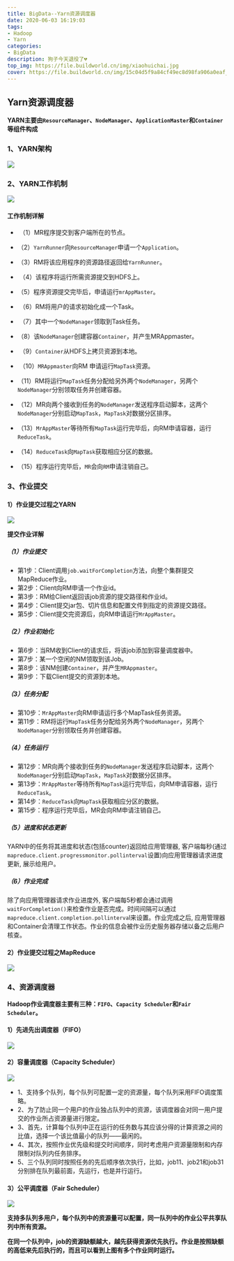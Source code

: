 ```yaml
---
title: BigData--Yarn资源调度器
date: 2020-06-03 16:19:03
tags:
- Hadoop
- Yarn
categories:
- BigData
description: 狗子今天退役了💔
top_img: https://file.buildworld.cn/img/xiaohuichai.jpg
cover: https://file.buildworld.cn/img/15c04d5f9a84cf49ec8d98fa906a0eaf_346b-hezpzwu1456399.jpg
---
```

## Yarn资源调度器

**YARN主要由`ResourceManager`、`NodeManager`、`ApplicationMaster`和`Container`等组件构成**

### 1、YARN架构

![](https://file.buildworld.cn/img/20200603135942.png)

### 2、YARN工作机制

![](https://file.buildworld.cn/img/image-20200603142713125.png)

#### 工作机制详解

- ​    （1）MR程序提交到客户端所在的节点。

- ​	（2）`YarnRunner`向`ResourceManager`申请一个`Application`。

- ​	（3）RM将该应用程序的资源路径返回给`YarnRunner`。

- ​	（4）该程序将运行所需资源提交到HDFS上。

- ​	（5）程序资源提交完毕后，申请运行`mrAppMaster`。

- ​	（6）RM将用户的请求初始化成一个Task。

- ​	（7）其中一个`NodeManager`领取到Task任务。

- ​	（8）该`NodeManager`创建容器`Container`，并产生MRAppmaster。

- ​	（9）`Container`从HDFS上拷贝资源到本地。

- ​	（10）`MRAppmaster`向RM 申请运行`MapTask`资源。

- ​	（11）RM将运行`MapTask`任务分配给另外两个`NodeManager`，另两个`NodeManager`分别领取任务并创建容器。

- ​	（12）MR向两个接收到任务的`NodeManager`发送程序启动脚本，这两个`NodeManager`分别启动`MapTask`，`MapTask`对数据分区排序。

- ​    （13）`MrAppMaster`等待所有`MapTask`运行完毕后，向RM申请容器，运行`ReduceTask`。

- ​	（14）`ReduceTask`向`MapTask`获取相应分区的数据。

- ​	（15）程序运行完毕后，`MR`会向`RM`申请注销自己。

  

### 3、作业提交

#### 1）作业提交过程之YARN

![](https://file.buildworld.cn/img/image-20200603142713125.png)

**提交作业详解**

##### （1）作业提交

- 第1步：Client调用`job.waitForCompletion`方法，向整个集群提交MapReduce作业。
- 第2步：Client向RM申请一个作业id。
- 第3步：RM给Client返回该job资源的提交路径和作业id。
- 第4步：Client提交jar包、切片信息和配置文件到指定的资源提交路径。
- 第5步：Client提交完资源后，向RM申请运行`MrAppMaster`。

##### （2）作业初始化

- 第6步：当RM收到Client的请求后，将该job添加到容量调度器中。
- 第7步：某一个空闲的NM领取到该Job。
- 第8步：该NM创建`Container`，并产生`MRAppmaster`。
- 第9步：下载Client提交的资源到本地。

##### （3）任务分配

- 第10步：`MrAppMaster`向RM申请运行多个MapTask任务资源。
- 第11步：RM将运行`MapTask`任务分配给另外两个`NodeManager`，另两个`NodeManager`分别领取任务并创建容器。

##### （4）任务运行

- 第12步：MR向两个接收到任务的`NodeManager`发送程序启动脚本，这两个`NodeManager`分别启动`MapTask`，`MapTask`对数据分区排序。
- 第13步：`MrAppMaster`等待所有`MapTask`运行完毕后，向RM申请容器，运行`ReduceTask`。
- 第14步：`ReduceTask`向`MapTask`获取相应分区的数据。
- 第15步：程序运行完毕后，MR会向RM申请注销自己。

##### （5）进度和状态更新

YARN中的任务将其进度和状态(包括counter)返回给应用管理器, 客户端每秒(通过`mapreduce.client.progressmonitor.pollinterval`设置)向应用管理器请求进度更新, 展示给用户。

##### （6）作业完成

除了向应用管理器请求作业进度外, 客户端每5秒都会通过调用`waitForCompletion()`来检查作业是否完成。时间间隔可以通过`mapreduce.client.completion.pollinterva`l来设置。作业完成之后, 应用管理器和Container会清理工作状态。作业的信息会被作业历史服务器存储以备之后用户核查。



#### 2）作业提交过程之MapReduce

![](https://file.buildworld.cn/img/20200603145736.png)

### 4、资源调度器

**Hadoop作业调度器主要有三种：`FIFO`、`Capacity Scheduler`和`Fair Scheduler`。**

#### 1）先进先出调度器（FIFO）

![](https://file.buildworld.cn/img/20200603152207.png)

#### 2）容量调度器（Capacity Scheduler）

![](https://file.buildworld.cn/img/20200603153023.png)

- 1、支持多个队列，每个队列可配置一定的资源量，每个队列采用FIFO调度策略。
- 2、为了防止同一个用户的作业独占队列中的资源，该调度器会对同一用户提交的作业所占资源量进行限定。
- 3、首先，计算每个队列中正在运行的任务数与其应该分得的计算资源之间的比值，选择一个该比值最小的队列——最闲的。
- 4、其次，按照作业优先级和提交时间顺序，同时考虑用户资源量限制和内存限制对队列内任务排序。
- 5、三个队列同时按照任务的先后顺序依次执行，比如，job11、job21和job31分别排在队列最前面，先运行，也是并行运行。

#### 3）公平调度器（Fair Scheduler）

![](https://file.buildworld.cn/img/20200603154212.png)

**支持多队列多用户，每个队列中的资源量可以配置，同一队列中的作业公平共享队列中所有资源。**

**在同一个队列中，job的资源缺额越大，越先获得资源优先执行。作业是按照缺额的高低来先后执行的，而且可以看到上图有多个作业同时运行。**